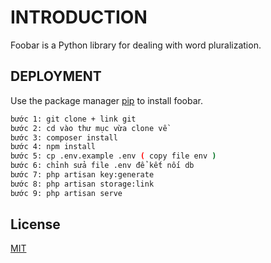# INTRODUCTION

Foobar is a Python library for dealing with word pluralization.

## DEPLOYMENT

Use the package manager [pip](https://pip.pypa.io/en/stable/) to install foobar.

```bash
bước 1: git clone + link git
bước 2: cd vào thư mục vừa clone về
bước 3: composer install
bước 4: npm install
bước 5: cp .env.example .env ( copy file env )
bước 6: chỉnh sửa file .env để kết nối db
bước 7: php artisan key:generate
bước 8: php artisan storage:link
bước 9: php artisan serve
```

## License
[MIT](https://choosealicense.com/licenses/mit/)